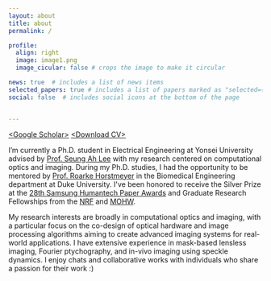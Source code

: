 ```yaml
---
layout: about
title: about
permalink: /

profile:
  align: right
  image: image1.png
  image_cicular: false # crops the image to make it circular

news: true  # includes a list of news items
selected_papers: true # includes a list of papers marked as "selected={true}"
social: false  # includes social icons at the bottom of the page


---
```


[\<Google Scholar\>](https://scholar.google.com/citations?user=vkm0OSoAAAAJ&hl=en) [\<Download CV\>](https://drive.google.com/file/d/132YJUod63Oz9B3_drpU3q06wueOzBLFe/view?usp=sharing)

I’m currently a Ph.D. student in Electrical Engineering at Yonsei University advised by [Prof. Seung Ah Lee](https://sites.google.com/oisl.me/oisl/) with my research centered on computational optics and imaging. During my Ph.D. studies, I had the opportunity to be mentored by [Prof. Roarke Horstmeyer](http://horstmeyer.pratt.duke.edu/) in the Biomedical Engineering department at Duke University. I've been honored to receive the Silver Prize at the [28th Samsung Humantech Paper Awards](https://humantech.samsung.com/saitext/index.jsp) and Graduate Research Fellowships from the [NRF](https://www.nrf.re.kr/eng/index) and [MOHW](https://www.mohw.go.kr/eng/index.jsp).

My research interests are broadly in computational optics and imaging, with a particular focus on the co-design of optical hardware and image processing algorithms aiming to create advanced imaging systems for real-world applications. I have extensive experience in mask-based lensless imaging, Fourier ptychography, and in-vivo imaging using speckle dynamics. I enjoy chats and collaborative works with individuals who share a passion for their work :)

